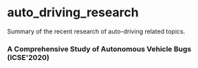 # auto_driving_research
Summary of the recent research of auto-driving related topics.

### A Comprehensive Study of Autonomous Vehicle Bugs (ICSE'2020)
